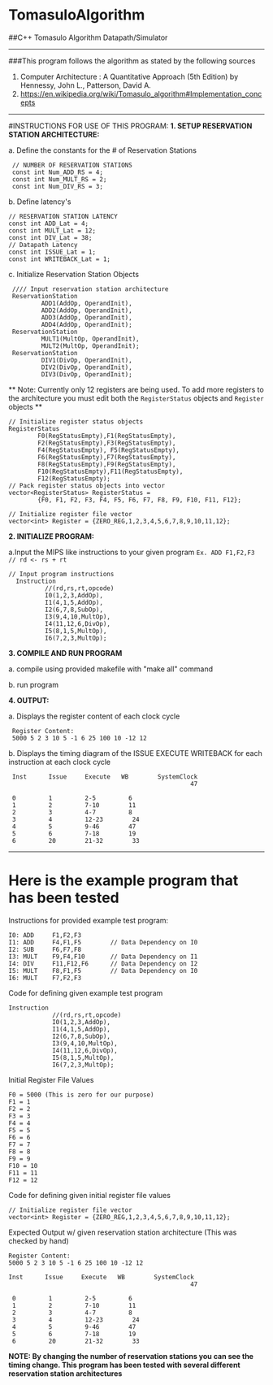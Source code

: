 # TomasuloAlgorithm
##C++ Tomasulo Algorithm Datapath/Simulator


___

###This program follows the algorithm as stated by the following sources
1. Computer Architecture : A Quantitative Approach (5th Edition) by Hennessy, John L., Patterson, David A.
2. https://en.wikipedia.org/wiki/Tomasulo_algorithm#Implementation_concepts






___

#INSTRUCTIONS FOR USE OF THIS PROGRAM:
**1. SETUP RESERVATION STATION ARCHITECTURE:**

 a. Define the constants for the # of Reservation Stations
     
     // NUMBER OF RESERVATION STATIONS
     const int Num_ADD_RS = 4;
     const int Num_MULT_RS = 2;
     const int Num_DIV_RS = 3;
 
 b. Define latency's
    
    // RESERVATION STATION LATENCY
    const int ADD_Lat = 4;
    const int MULT_Lat = 12;
    const int DIV_Lat = 38;
    // Datapath Latency
    const int ISSUE_Lat = 1;
    const int WRITEBACK_Lat = 1;
    
 c. Initialize Reservation Station Objects
 
     //// Input reservation station architecture
     ReservationStation
             ADD1(AddOp, OperandInit),
             ADD2(AddOp, OperandInit),
             ADD3(AddOp, OperandInit),
             ADD4(AddOp, OperandInit);
     ReservationStation
             MULT1(MultOp, OperandInit),
             MULT2(MultOp, OperandInit);
     ReservationStation
             DIV1(DivOp, OperandInit),
             DIV2(DivOp, OperandInit),
             DIV3(DivOp, OperandInit);
     
** Note: Currently only 12 registers are being used. To add more registers to the architecture
you must edit both the `RegisterStatus` objects and `Register` objects  **

    // Initialize register status objects
    RegisterStatus
            F0(RegStatusEmpty),F1(RegStatusEmpty),
            F2(RegStatusEmpty),F3(RegStatusEmpty),
            F4(RegStatusEmpty), F5(RegStatusEmpty),
            F6(RegStatusEmpty),F7(RegStatusEmpty),
            F8(RegStatusEmpty),F9(RegStatusEmpty),
            F10(RegStatusEmpty),F11(RegStatusEmpty),
            F12(RegStatusEmpty);
    // Pack register status objects into vector
    vector<RegisterStatus> RegisterStatus =
            {F0, F1, F2, F3, F4, F5, F6, F7, F8, F9, F10, F11, F12};

    // Initialize register file vector
    vector<int> Register = {ZERO_REG,1,2,3,4,5,6,7,8,9,10,11,12};

**2. INITIALIZE PROGRAM:**

 a.Input the MIPS like instructions to your given program `Ex. ADD F1,F2,F3 // rd <- rs + rt`
  
    // Input program instructions
      Instruction
              //(rd,rs,rt,opcode)
              I0(1,2,3,AddOp),
              I1(4,1,5,AddOp),
              I2(6,7,8,SubOp),
              I3(9,4,10,MultOp),
              I4(11,12,6,DivOp),
              I5(8,1,5,MultOp),
              I6(7,2,3,MultOp);
 
**3. COMPILE AND RUN PROGRAM**

 a. compile using provided makefile with "make all" command
 
 b. run program
 
**4. OUTPUT:**
     
 a. Displays the register content of each clock cycle

     Register Content:
     5000 5 2 3 10 5 -1 6 25 100 10 -12 12
     
 b. Displays the timing diagram of the ISSUE EXECUTE WRITEBACK for each instruction at each clock cycle
 
     Inst      Issue     Execute   WB        SystemClock
                                                      47
      
     0         1         2-5         6         
     1         2         7-10        11        
     2         3         4-7         8         
     3         4         12-23        24        
     4         5         9-46        47        
     5         6         7-18        19        
     6         20        21-32        33        
 
___

 
# Here is the example program that has been tested
 
Instructions for provided example test program:
 
    I0: ADD     F1,F2,F3        
    I1: ADD     F4,F1,F5        // Data Dependency on I0
    I2: SUB     F6,F7,F8        
    I3: MULT    F9,F4,F10       // Data Dependency on I1
    I4: DIV     F11,F12,F6      // Data Dependency on I2
    I5: MULT    F8,F1,F5        // Data Dependency on I0
    I6: MULT    F7,F2,F3
 
Code for defining given example test program

    Instruction
                //(rd,rs,rt,opcode)
                I0(1,2,3,AddOp),
                I1(4,1,5,AddOp),
                I2(6,7,8,SubOp),
                I3(9,4,10,MultOp),
                I4(11,12,6,DivOp),
                I5(8,1,5,MultOp),
                I6(7,2,3,MultOp);
                
Initial Register File Values
    
    F0 = 5000 (This is zero for our purpose)
    F1 = 1
    F2 = 2
    F3 = 3
    F4 = 4
    F5 = 5
    F6 = 6
    F7 = 7 
    F8 = 8 
    F9 = 9
    F10 = 10
    F11 = 11
    F12 = 12
    
Code for defining given initial register file values

    // Initialize register file vector
    vector<int> Register = {ZERO_REG,1,2,3,4,5,6,7,8,9,10,11,12};
    
Expected Output w/ given reservation station architecture (This was checked by hand)

    Register Content:
    5000 5 2 3 10 5 -1 6 25 100 10 -12 12
    
    Inst      Issue     Execute   WB        SystemClock
                                                      47
      
     0         1         2-5         6         
     1         2         7-10        11        
     2         3         4-7         8         
     3         4         12-23        24        
     4         5         9-46        47        
     5         6         7-18        19        
     6         20        21-32        33    

**NOTE: By changing the number of reservation stations you can see the timing change.
This program has been tested with several different reservation station architectures**
